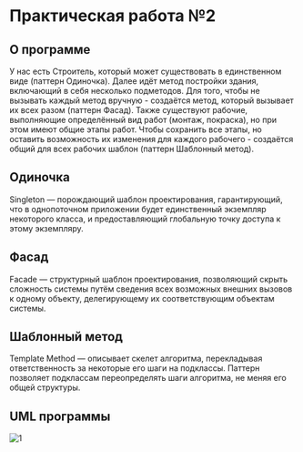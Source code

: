 # Практическая работа №2
## О программе
У нас есть Строитель, который может существовать в единственном виде (паттерн Одиночка). Далее идёт метод постройки здания, включающий в себя несколько подметодов. Для того, чтобы не вызывать каждый метод вручную - создаётся метод, который вызывает их всех разом (паттерн Фасад). Также существуют рабочие, выполняющие определённый вид работ (монтаж, покраска), но при этом имеют общие этапы работ. Чтобы сохранить все этапы, но оставить возможность их изменения для каждого рабочего - создаётся общий для всех рабочих шаблон (паттерн Шаблонный метод).
## Одиночка
Singleton — порождающий шаблон проектирования, гарантирующий, что в однопоточном приложении будет единственный экземпляр некоторого класса, и предоставляющий глобальную точку доступа к этому экземпляру.
## Фасад
Facade — структурный шаблон проектирования, позволяющий скрыть сложность системы путём сведения всех возможных внешних вызовов к одному объекту, делегирующему их соответствующим объектам системы.
## Шаблонный метод
Template Method — описывает скелет алгоритма, перекладывая ответственность за некоторые его шаги на подклассы. Паттерн позволяет подклассам переопределять шаги алгоритма, не меняя его общей структуры.
## UML программы
![1](https://user-images.githubusercontent.com/120969220/234426573-ff3b5a97-69a9-4d6a-a5eb-949255975cf4.png)
